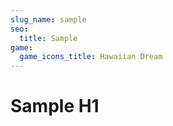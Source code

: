 ```yaml
---
slug_name: sample
seo:
  title: Sample
game:
  game_icons_title: Hawaiian Dream
---
```

<h1>Sample H1</h1>